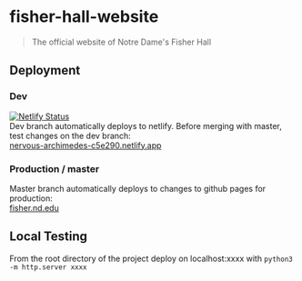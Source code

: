 # fisher-hall-website

> The official website of Notre Dame's Fisher Hall  

## Deployment

### Dev

[![Netlify Status](https://api.netlify.com/api/v1/badges/6217b79c-6d79-4549-bbff-457c334c9f1f/deploy-status)](https://nervous-archimedes-c5e290.netlify.app/deploys)  
Dev branch automatically deploys to netlify. Before merging with master, test changes on the dev branch:  
[nervous-archimedes-c5e290.netlify.app](https://nervous-archimedes-c5e290.netlify.app/#/)  

### Production / master

Master branch automatically deploys to changes to github pages for production:  
[fisher.nd.edu](https://fisher.nd.edu/#/)  

## Local Testing

From the root directory of the project deploy on localhost:xxxx with `python3 -m http.server xxxx`
